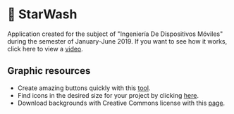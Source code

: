 # :blue_car: StarWash
Application created for the subject of "Ingeniería De Dispositivos Móviles" during the semester of January-June 2019. If you want to see how it works, click here to view a [video](https://www.youtube.com).


## Graphic resources
* Create amazing buttons quickly with this [tool](http://shapes.softartstudio.com/).
* Find icons in the desired size for your project by clicking [here](https://www.iconfinder.com/).
* Download backgrounds with Creative Commons license with this [page](https://unsplash.com/).
